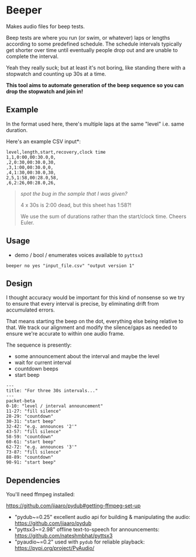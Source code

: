 # Beeper

Makes audio files for beep tests.

Beep tests are where you run (or swim, or whatever) laps or lengths
according to some predefined schedule. The schedule intervals typically
get shorter over time until eventually people drop out and are unable
to complete the interval.

Yeah they really suck; but at least it's not boring, like standing there
with a stopwatch and counting up 30s at a time.

**This tool aims to automate 
generation of the beep sequence so you can drop the stopwatch and join in!**

## Example
In the format used here, there's multiple laps at the same "level" i.e.
same duration.

Here's an example CSV input*:
```csv
level,length,start,recovery,clock time
1,1,0:00,00:30.0,0,
,2,0:30,00:30.0,30,
,3,1:00,00:30.0,0,
,4,1:30,00:30.0,30,
2,5,1:58,00:28.0,58,
,6,2:26,00:28.0,26,
```

> _spot the bug in the sample that I was given?_
> 
> 4 x 30s is 2:00 dead, but this sheet has 1:58?!
>
> We use the sum of durations rather than the start/clock time. Cheers Euler.

## Usage

* demo / bool / enumerates voices available to `pyttsx3`

```shell
beeper no yes "input_file.csv" "output version 1"
```

## Design
I thought accuracy would be important for this kind of nonsense so we try to ensure that
every interval is precise, by eliminating drift from accumulated errors.

That means starting the beep on the dot, everything else being relative to that. We track
our alignment and modify the silence/gaps as needed to ensure we're accurate to within one audio frame.

The sequence is presently:

- some announcement about the interval and maybe the level
- wait for current interval
- countdown beeps
- start beep

```mermaid
---
title: "For three 30s intervals..."
---
packet-beta
0-10: "level / interval announcement"
11-27: "fill silence"
28-29: "countdown"
30-31: "start beep"
32-42: "e.g. announces '2'"
43-57: "fill silence"
58-59: "countdown"
60-61: "start beep"
62-72: "e.g. announces '3'"
73-87: "fill silence"
88-89: "countdown"
90-91: "start beep"
```


## Dependencies

You'll need ffmpeg installed:

https://github.com/jiaaro/pydub#getting-ffmpeg-set-up

* "pydub~=0.25" excellent audio api for building & manipulating the audio: https://github.com/jiaaro/pydub 
* "pyttsx3~=2.98" offline text-to-speech for announcements: https://github.com/nateshmbhat/pyttsx3
* "pyaudio~=0.2" used with `pydub` for reliable playback: https://pypi.org/project/PyAudio/

